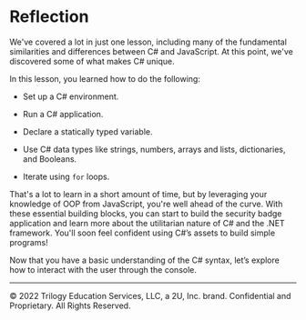 # Reflection

We've covered a lot in just one lesson, including many of the fundamental similarities and differences between C# and JavaScript. At this point, we've discovered some of what makes C# unique.

In this lesson, you learned how to do the following:

* Set up a C# environment.

* Run a C# application.

* Declare a statically typed variable.

* Use C# data types like strings, numbers, arrays and lists, dictionaries, and Booleans.

* Iterate using `for` loops.

That's a lot to learn in a short amount of time, but by leveraging your knowledge of OOP from JavaScript, you're well ahead of the curve. With these essential building blocks, you can start to build the security badge application and learn more about the utilitarian nature of C# and the .NET framework. You'll soon feel confident using C#’s assets to build simple programs!

Now that you have a basic understanding of the C# syntax, let’s explore how to interact with the user through the console.

---
© 2022 Trilogy Education Services, LLC, a 2U, Inc. brand. Confidential and Proprietary. All Rights Reserved.